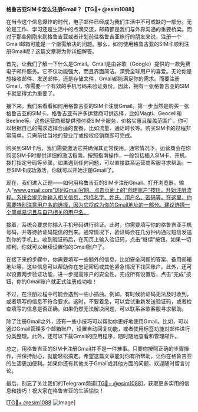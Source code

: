 **格鲁吉亚SIM卡怎么注册Gmail？【TG💪+ @esim1088】**

在当今这个信息爆炸的时代，电子邮件已经成为我们生活中不可或缺的一部分。无论是工作、学习还是生活中的点滴交流，邮箱都是我们与外界沟通的重要桥梁。而对于那些刚刚来到格鲁吉亚或者计划前往格鲁吉亚旅行的朋友来说，注册一个Gmail邮箱可能是一个亟需解决的问题。那么，如何使用格鲁吉亚的SIM卡顺利注册Gmail呢？这篇文章将为你详细解答。

首先，让我们了解一下什么是Gmail。Gmail是由谷歌（Google）提供的一款免费电子邮件服务。它不仅功能强大，而且界面简洁，深受全球用户的喜爱。无论你是想接收邮件、发送邮件，还是存储文件，Gmail都能满足你的需求。而要注册Gmail，你需要一个有效的手机号码来验证身份。因此，拥有一张格鲁吉亚的SIM卡就显得尤为重要了。

接下来，我们来看看如何用格鲁吉亚的SIM卡注册Gmail。第一步当然是购买一张格鲁吉亚的SIM卡。格鲁吉亚有许多运营商可供选择，比如Magti、Geocell和Beeline等。这些运营商都提供预付费SIM卡服务，价格实惠且覆盖范围广。你可以根据自己的需求选择合适的套餐，比如流量、通话时长等。购买SIM卡的过程非常简单，只需前往当地的营业厅或授权经销商即可完成。

购买到SIM卡后，我们需要激活它并确保其正常使用。通常情况下，运营商会在你购买SIM卡时提供详细的激活指南。按照指南操作，一般包括插入SIM卡、开机、拨打指定号码等步骤。如果遇到任何问题，可以直接联系运营商客服寻求帮助。一旦SIM卡成功激活，你就可以开始注册Gmail了。

现在，我们进入正题——如何用格鲁吉亚的SIM卡注册Gmail。打开浏览器，输入“www.gmail.com”访问Gmail官网。点击页面上的“创建账户”按钮，开始注册流程。系统会提示你输入相关信息，包括名字、姓氏、用户名、密码等。在这里，你需要特别注意用户名的选择，因为它将成为你的Gmail地址的一部分。建议选择一个简单易记且与自己相关的用户名。

接着，系统会要求你输入手机号码进行验证。此时，你需要填写你的格鲁吉亚手机号码，并等待验证码短信的到来。通常情况下，验证码会在几分钟内通过短信发送到你的手机上。收到验证码后，在网页上输入验证码，点击“继续”按钮。如果一切顺利，你就可以继续设置你的Gmail账户了。

在接下来的步骤中，你需要填写一些额外的信息，比如安全问题的答案、备用邮箱地址等。这些信息可以帮助你在忘记密码或其他紧急情况下找回账户。此外，还可以设置两步验证功能，进一步提高账户的安全性。完成所有设置后，点击“完成”按钮，你的Gmail账户就正式注册成功啦！

不过，在注册过程中可能会遇到一些小插曲。例如，有时候验证码无法及时收到，或者填写的信息不符合要求。这时，不要着急，可以尝试重新发送验证码，或者检查填写的信息是否正确。如果仍然无法解决问题，可以联系谷歌客服寻求帮助。

除了注册Gmail之外，还有一些小技巧可以帮助你更好地使用Gmail。比如，可以通过Gmail管理多个邮箱账户，设置自动回复功能，或者使用标签功能对邮件进行分类整理。此外，还可以下载Gmail的应用程序，随时随地查看和管理邮件。

总之，用格鲁吉亚的SIM卡注册Gmail并不是一件难事。只要你按照正确的步骤操作，并保持耐心，就能轻松搞定。希望这篇文章能对你有所帮助，让你在格鲁吉亚的生活更加便利。如果你还有其他关于Gmail或其他方面的问题，欢迎随时留言讨论。

最后，别忘了关注我们的Telegram频道[[TG💪+ @esim1088](https://t.me/s/esim1088)]，获取更多实用的信息和技巧！祝大家在格鲁吉亚的生活愉快！

[[TG💪+ @esim1088](https://t.me/s/esim1088) ![Image](https://i.postimg.cc/4NQfJmqS/Snipaste-2025-05-13-00-14-12.png)]